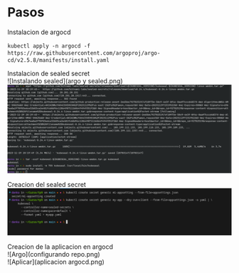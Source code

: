 # Pasos

Instalacion de argocd  
```
kubectl apply -n argocd -f https://raw.githubusercontent.com/argoproj/argo-cd/v2.5.8/manifests/install.yaml
```

Instalacion de sealed secret   
![Instalando sealed](argo y sealed.png)
![Instalando sealed 2](kubeseal.png)

Creacion del sealed secret
![Sealed secret](image.png)

Creacion de la aplicacion en argocd  
![Argo](configurando repo.png)  
![Aplicar](aplicacion argocd.png)  
